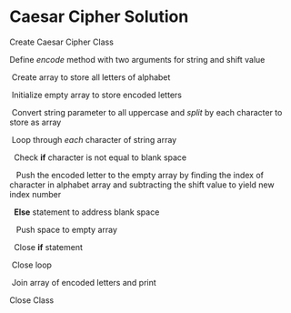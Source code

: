 # Caesar Cipher Solution

Create Caesar Cipher Class

Define *encode* method with two arguments for string and shift value

&nbsp;Create array to store all letters of alphabet

&nbsp;Initialize empty array to store encoded letters

&nbsp;Convert string parameter to all uppercase and *split* by each character to store as array

&nbsp;Loop through *each* character of string array

&nbsp;&nbsp;Check **if** character is not equal to blank space

&nbsp;&nbsp;&nbsp;Push the encoded letter to the empty array by finding the index of character in alphabet array and subtracting the shift value to yield new index number

&nbsp;&nbsp;**Else** statement to address blank space

&nbsp;&nbsp;&nbsp;Push space to empty array

&nbsp;&nbsp;Close **if** statement

&nbsp;Close loop

&nbsp;Join array of encoded letters and print

Close Class
